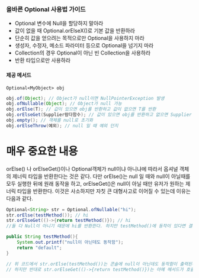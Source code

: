### 올바른 Optional 사용법 가이드

- Optional 변수에 Null을 할당하지 말아라
- 값이 없을 때 Optional.orElseX()로 기본 값을 반환하라
- 단순히 값을 얻으려는 목적으로만 Optional을 사용하지 마라
- 생성자, 수정자, 메소드 파라미터 등으로 Optional을 넘기지 마라
- Collection의 경우 Optional이 아닌 빈 Collection을 사용하라
- 반환 타입으로만 사용하라


#### 제공 메서드

`Optional<MyObject> obj`

```java
obj.of(Object); // Object가 null이면 NullPointerException 발생
obj.ofNullable(Object); // Object가 null 가능
obj.orElse(T); // 값이 있으면 obj를 반환하고 값이 없으면 T를 반환
obj.orElseGet(Supplier람다함수); // 값이 있으면 obj를 반환하고 없으면 Supplier 함수 반환
obj.empty(); // 객체를 null로 초기화
obj.orElseThrow(예외); // null 일 때 예외 던지

``` 



# 매우 중요한 내용

orElse() 나 orElseGet()이나 Optional객체가 null이냐 아니냐에 따라서 옵셔널 객체의 제너릭 타입을 반환한다는 것은 같다.
다만 orElse()는 null 일 때와 null이 아닐때를 모두 실행한 뒤에 원래 동작을 하고, orElseGet()은 null이 아닐 때만 유저가 원하는 제너릭 타입을 반환한다.
이것은 사소하지만 자칫 큰 대형사고로 이어질 수 있는데 이유는 다음과 같다.

```java
Optional<String> str = Optional.ofNullable("hi");
str.orElse(testMethod()); // hi
str.orElseGet(()->{return testMethod()}); // hi
//둘 다 Null이 아니기 때문에 hi를 반환한다. 하지만 testMethod()에 동작이 있다면 결과값이 달라진다.

public String testMethod(){
	System.out.printf("null이 아닌데도 동작함");
	return "default";
}

// 위 코드에서 str.orElse(testMethod())는 콘솔에 null이 아닌데도 동작함이 출력된다.
// 하지만 반대로 str.orElseGet(()->{return testMethod()})는 아예 메서드가 호출되지 않는다.

```